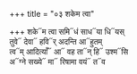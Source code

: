 +++
title = "०३ शकेम त्वा"

+++
शके᳓म त्वा समि᳓धं साध᳓या धि᳓यस्  
तुवे᳓ देवा᳓ हवि᳓र् अदन्ति आ᳓हुतम्  
त्व᳓म् आदित्याँ᳓ आ᳓ वह ता᳓न् हि᳓ उश्म᳓सि  
अ᳓ग्ने सख्ये᳓ मा᳓ रिषामा वयं᳓ त᳓व